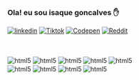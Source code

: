 ### Ola! eu sou isaque goncalves ✋

[![linkedin](https://img.shields.io/badge/LinkedIn-0077B5?style=for-the-badge&logo=linkedin&logoColor=white)](https://www.linkedin.com/in/isaque-goncalves-779306240)
[![Tiktok](https://img.shields.io/badge/TikTok-000000?style=for-the-badge&logo=tiktok&logoColor=white)](https://www.tiktok.com/@isaqueharper1?is_from_webapp=1&sender_device=pc)
[![Codepen](https://img.shields.io/badge/Codepen-000000?style=for-the-badge&logo=codepen&logoColor=white)](https://codepen.io/Isaqueharper)
[![Reddit](https://img.shields.io/badge/Reddit-FF4500?style=for-the-badge&logo=reddit&logoColor=white)](https://www.reddit.com/user/Harpericeman/)
<br>

<br>



<div style="display: inline_block"><br/>
<img align="center" alt="html5" src="https://img.shields.io/badge/Python-3776AB?style=for-the-badge&logo=python&logoColor=white">
<img align="center" alt="html5" src="https://img.shields.io/badge/C%23-239120?style=for-the-badge&logo=c-sharp&logoColor=white">
<img align="center" alt="html5" src="https://img.shields.io/badge/JavaScript-323330?style=for-the-badge&logo=javascript&logoColor=F7DF1E">
<img align="center" alt="html5" src="https://img.shields.io/badge/PHP-777BB4?style=for-the-badge&logo=php&logoColor=white">
<img align="center" alt="html5" src="https://img.shields.io/badge/MySQL-00000F?style=for-the-badge&logo=mysql&logoColor=white">
   <br>
<img align="center" alt="html5" src="https://img.shields.io/badge/Arduino_IDE-00979D?style=for-the-badge&logo=arduino&logoColor=white">
<img align="center" alt="html5" src="https://img.shields.io/badge/Python-3776AB?style=for-the-badge&logo=python&logoColor=white">

<img align="center" alt="html5" src="https://img.shields.io/badge/Adobe%20Illustrator-FF9A00?style=for-the-badge&logo=adobe%20illustrator&logoColor=white">
<img align="center" alt="html5" src="https://img.shields.io/badge/blender-%23F5792A.svg?style=for-the-badge&logo=blender&logoColor=white">

